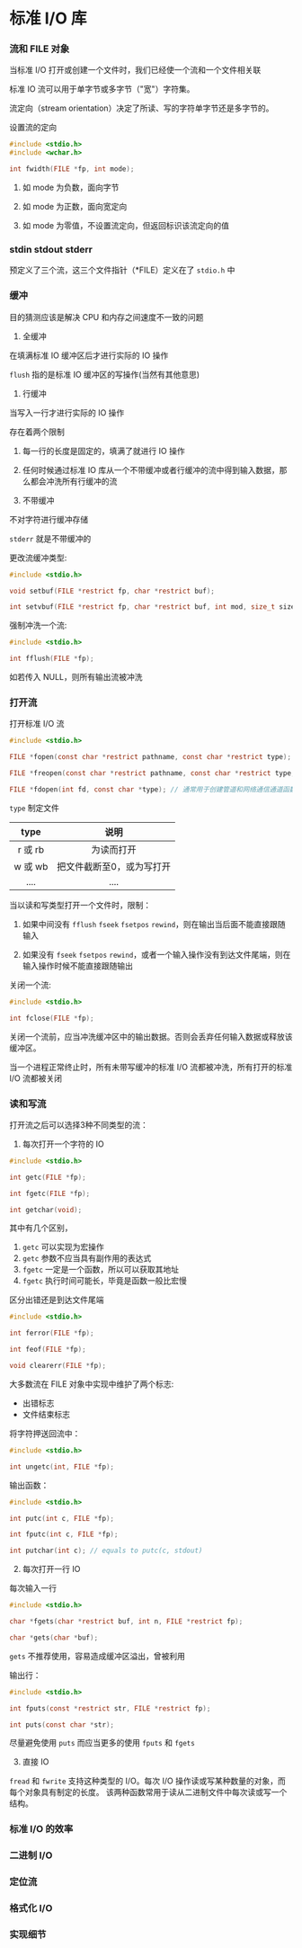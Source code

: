# 标准 I/O 库

### 流和 FILE 对象

当标准 I/O 打开或创建一个文件时，我们已经使一个流和一个文件相关联

标准 IO 流可以用于单字节或多字节（"宽"）字符集。

流定向（stream orientation）决定了所读、写的字符单字节还是多字节的。

设置流的定向

``` c
#include <stdio.h>
#include <wchar.h>

int fwidth(FILE *fp, int mode);
```

1. 如 mode 为负数，面向字节

1. 如 mode 为正数，面向宽定向

1. 如 mode 为零值，不设置流定向，但返回标识该流定向的值

### stdin stdout stderr

预定义了三个流，这三个文件指针（*FILE）定义在了 `stdio.h` 中

### 缓冲

目的猜测应该是解决 CPU 和内存之间速度不一致的问题

1. 全缓冲

在填满标准 IO 缓冲区后才进行实际的 IO 操作

`flush` 指的是标准 IO 缓冲区的写操作(当然有其他意思)

1. 行缓冲

当写入一行才进行实际的 IO 操作

存在着两个限制

  1. 每一行的长度是固定的，填满了就进行 IO 操作

  1. 任何时候通过标准 IO 库从一个不带缓冲或者行缓冲的流中得到输入数据，那么都会冲洗所有行缓冲的流

1. 不带缓冲

不对字符进行缓冲存储

`stderr` 就是不带缓冲的

更改流缓冲类型:

``` c
#include <stdio.h>

void setbuf(FILE *restrict fp, char *restrict buf);

int setvbuf(FILE *restrict fp, char *restrict buf, int mod, size_t size);
```

强制冲洗一个流:

``` c
#include <stdio.h>

int fflush(FILE *fp);
```

如若传入 NULL，则所有输出流被冲洗

### 打开流

打开标准 I/O 流

``` c
#include <stdio.h>

FILE *fopen(const char *restrict pathname, const char *restrict type);

FILE *freopen(const char *restrict pathname, const char *restrict type, FILE *restrict fp);

FILE *fdopen(int fd, const char *type); // 通常用于创建管道和网络通信通道函数返回的文件描述符
```

`type` 制定文件

| type    | 说明                      |
|:-------:|:-------------------------:|
| r 或 rb | 为读而打开                |
| w 或 wb | 把文件截断至0，或为写打开 |
| ....    | ....                      |


当以读和写类型打开一个文件时，限制：

1. 如果中间没有 `fflush` `fseek` `fsetpos` `rewind`，则在输出当后面不能直接跟随输入

1. 如果没有 `fseek` `fsetpos` `rewind`，或者一个输入操作没有到达文件尾端，则在输入操作时候不能直接跟随输出

关闭一个流:

``` c
#include <stdio.h>

int fclose(FILE *fp);
```

关闭一个流前，应当冲洗缓冲区中的输出数据。否则会丢弃任何输入数据或释放该缓冲区。

当一个进程正常终止时，所有未带写缓冲的标准 I/O 流都被冲洗，所有打开的标准 I/O 流都被关闭

### 读和写流

打开流之后可以选择3种不同类型的流：

1. 每次打开一个字符的 IO

``` c
#include <stdio.h>

int getc(FILE *fp);

int fgetc(FILE *fp);

int getchar(void);
```

其中有几个区别，

   1. `getc` 可以实现为宏操作
   1. `getc` 参数不应当具有副作用的表达式
   1. `fgetc` 一定是一个函数，所以可以获取其地址
   1. `fgetc` 执行时间可能长，毕竟是函数一般比宏慢

区分出错还是到达文件尾端

``` c
#include <stdio.h>

int ferror(FILE *fp);

int feof(FILE *fp);

void clearerr(FILE *fp);
```

大多数流在 FILE 对象中实现中维护了两个标志:

   - 出错标志
   - 文件结束标志

将字符押送回流中：

``` c
#include <stdio.h>

int ungetc(int, FILE *fp);
```

输出函数：

``` c
#include <stdio.h>

int putc(int c, FILE *fp);

int fputc(int c, FILE *fp);

int putchar(int c); // equals to putc(c, stdout)
```

2. 每次打开一行 IO

每次输入一行

``` c
#include <stdio.h>

char *fgets(char *restrict buf, int n, FILE *restrict fp);

char *gets(char *buf);
```

`gets` 不推荐使用，容易造成缓冲区溢出，曾被利用

输出行：

``` c
#include <stdio.h>

int fputs(const *restrict str, FILE *restrict fp);

int puts(const char *str);
```

尽量避免使用 `puts` 而应当更多的使用 `fputs` 和 `fgets`

3. 直接 IO

`fread` 和 `fwrite` 支持这种类型的 I/O。每次 I/O 操作读或写某种数量的对象，而每个对象具有制定的长度。
该两种函数常用于读从二进制文件中每次读或写一个结构。

### 标准 I/O 的效率



### 二进制 I/O



### 定位流



### 格式化 I/O



### 实现细节

